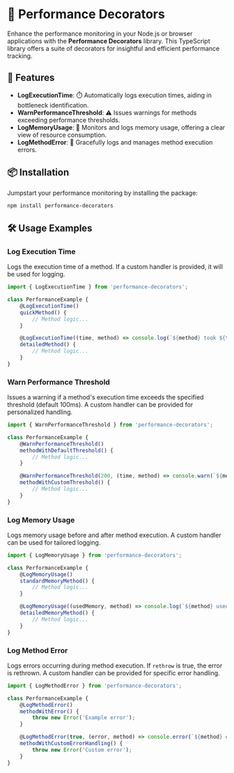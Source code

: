 # 🚀 Performance Decorators

Enhance the performance monitoring in your Node.js or browser applications with the **Performance Decorators** library. This TypeScript library offers a suite of decorators for insightful and efficient performance tracking.

## 🌟 Features

- **LogExecutionTime**: ⏱️ Automatically logs execution times, aiding in bottleneck identification.
- **WarnPerformanceThreshold**: ⚠️ Issues warnings for methods exceeding performance thresholds.
- **LogMemoryUsage**: 🧠 Monitors and logs memory usage, offering a clear view of resource consumption.
- **LogMethodError**: 🚨 Gracefully logs and manages method execution errors.

## 📦 Installation

Jumpstart your performance monitoring by installing the package:

```bash
npm install performance-decorators
```

## 🛠️ Usage Examples

### Log Execution Time

Logs the execution time of a method. If a custom handler is provided, it will be used for logging.

```typescript
import { LogExecutionTime } from 'performance-decorators';

class PerformanceExample {
    @LogExecutionTime()
    quickMethod() {
        // Method logic...
    }

    @LogExecutionTime((time, method) => console.log(`${method} took ${time} ms`))
    detailedMethod() {
        // Method logic...
    }
}
```

### Warn Performance Threshold

Issues a warning if a method's execution time exceeds the specified threshold (default 100ms). A custom handler can be provided for personalized handling.

```typescript
import { WarnPerformanceThreshold } from 'performance-decorators';

class PerformanceExample {
    @WarnPerformanceThreshold()
    methodWithDefaultThreshold() {
        // Method logic...
    }

    @WarnPerformanceThreshold(200, (time, method) => console.warn(`${method} exceeded ${time} ms`))
    methodWithCustomThreshold() {
        // Method logic...
    }
}
```

### Log Memory Usage

Logs memory usage before and after method execution. A custom handler can be used for tailored logging.

```typescript
import { LogMemoryUsage } from 'performance-decorators';

class PerformanceExample {
    @LogMemoryUsage()
    standardMemoryMethod() {
        // Method logic...
    }

    @LogMemoryUsage((usedMemory, method) => console.log(`${method} used ${usedMemory} bytes`))
    detailedMemoryMethod() {
        // Method logic...
    }
}
```

### Log Method Error

Logs errors occurring during method execution. If `rethrow` is true, the error is rethrown. A custom handler can be provided for specific error handling.

```typescript
import { LogMethodError } from 'performance-decorators';

class PerformanceExample {
    @LogMethodError()
    methodWithError() {
        throw new Error('Example error');
    }

    @LogMethodError(true, (error, method) => console.error(`${method} error: ${error.message}`))
    methodWithCustomErrorHandling() {
        throw new Error('Custom error');
    }
}
```